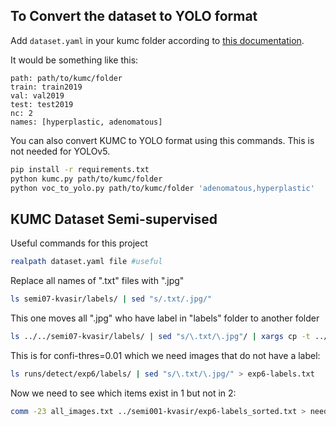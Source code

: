 ## To Convert the dataset to YOLO format

Add `dataset.yaml` in your kumc folder according to
[this documentation](https://github.com/ultralytics/yolov5/wiki/Train-Custom-Data).

It would be something like this:

```
path: path/to/kumc/folder
train: train2019
val: val2019
test: test2019
nc: 2
names: [hyperplastic, adenomatous]
```

You can also convert KUMC to YOLO format using this commands. This is not needed for YOLOv5.

```bash
pip install -r requirements.txt
python kumc.py path/to/kumc/folder
python voc_to_yolo.py path/to/kumc/folder 'adenomatous,hyperplastic'
```

## KUMC Dataset Semi-supervised

Useful commands for this project

```bash
realpath dataset.yaml file #useful
```

Replace all names of ".txt" files with ".jpg"

```bash
ls semi07-kvasir/labels/ | sed "s/.txt/.jpg/"
```

This one moves all ".jpg" who have label in "labels" folder to another folder

```bash
ls ../../semi07-kvasir/labels/ | sed "s/\.txt/\.jpg"/ | xargs cp -t ../../semi07-kvasir/images/
```

This is for confi-thres=0.01 which we need images that do not have a label:

```bash
ls runs/detect/exp6/labels/ | sed "s/\.txt/\.jpg/" > exp6-labels.txt
```

Now we need to see which items exist in 1 but not in 2:

```bash
comm -23 all_images.txt ../semi001-kvasir/exp6-labels_sorted.txt > needed_to_copy.txt
```
